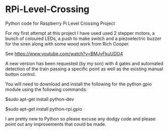 RPi-Level-Crossing
==================

Python code for Raspberry Pi Level Crossing Project

For my first attempt at this project I have used used 2 stepper motors, a bunch of coloured LEDs, a push to make switch
and a piezoelectric buzzer for the siren along with some wood work from Rich Cooper.

See https://www.youtube.com/watch?v=BMJyFkuUDO4

A new version has been requested (by my son) with 4 gates and automated detection of the train passing a specific point
as well as the existing manual button control.

You will need to download and install the following for the python gpio module using the following commands:

$sudo apt-get install python-dev

$sudo apt-get install python-rpi.gpio

I am pretty new to Python so please excuse any dodgy code and please point out any improvements that could be made.


